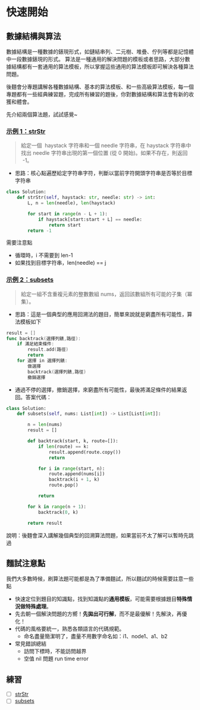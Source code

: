 # 快速開始

## 數據結構與算法

數據結構是一種數據的錶現形式，如鏈結串列、二元樹、堆疊、佇列等都是記憶體中一段數據錶現的形式。
算法是一種通用的解決問題的模板或者思路，大部分數據結構都有一套通用的算法模板，所以掌握這些通用的算法模板即可解決各種算法問題。

後麵會分專題講解各種數據結構、基本的算法模板、和一些高級算法模板，每一個專題都有一些經典練習題，完成所有練習的題後，你對數據結構和算法會有新的收獲和體會。

先介紹兩個算法題，試試感覺~

### [示例 1：strStr](https://leetcode.com/problems/implement-strstr/)

> 給定一個  haystack 字符串和一個 needle 字符串，在 haystack 字符串中找出 needle 字符串出現的第一個位置 (從 0 開始)。如果不存在，則返回  -1。

- 思路：核心點遍歷給定字符串字符，判斷以當前字符開頭字符串是否等於目標字符串

```Python
class Solution:
    def strStr(self, haystack: str, needle: str) -> int:
        L, n = len(needle), len(haystack)

        for start in range(n - L + 1):
            if haystack[start:start + L] == needle:
                return start
        return -1
```

需要注意點

- 循環時，i 不需要到 len-1
- 如果找到目標字符串，len(needle) == j

### [示例 2：subsets](https://leetcode.com/problems/subsets/)

> 給定一組不含重複元素的整數數組 nums，返回該數組所有可能的子集（冪集）。

- 思路：這是一個典型的應用回溯法的題目，簡單來說就是窮盡所有可能性，算法模板如下

```go
result = []
func backtrack(選擇列錶,路徑):
    if 滿足結束條件:
        result.add(路徑)
        return
    for 選擇 in 選擇列錶:
        做選擇
        backtrack(選擇列錶,路徑)
        撤銷選擇
```

- 通過不停的選擇，撤銷選擇，來窮盡所有可能性，最後將滿足條件的結果返回。答案代碼：

```Python
class Solution:
    def subsets(self, nums: List[int]) -> List[List[int]]:

        n = len(nums)
        result = []

        def backtrack(start, k, route=[]):
            if len(route) == k:
                result.append(route.copy())
                return

            for i in range(start, n):
                route.append(nums[i])
                backtrack(i + 1, k)
                route.pop()

            return

        for k in range(n + 1):
            backtrack(0, k)

        return result
```

說明：後麵會深入講解幾個典型的回溯算法問題，如果當前不太了解可以暫時先跳過

## 麵試注意點

我們大多數時候，刷算法題可能都是為了準備麵試，所以麵試的時候需要註意一些點

- 快速定位到題目的知識點，找到知識點的**通用模板**，可能需要根據題目**特殊情況做特殊處理**。
- 先去朝一個解決問題的方嚮！**先拋出可行解**，而不是最優解！先解決，再優化！
- 代碼的風格要統一，熟悉各類語言的代碼規範。
  - 命名盡量簡潔明了，盡量不用數字命名如：i1、node1、a1、b2
- 常見錯誤總結
  - 訪問下標時，不能訪問越界
  - 空值 nil 問題 run time error

## 練習

- [ ] [strStr](https://leetcode.com/problems/implement-strstr/)
- [ ] [subsets](https://leetcode.com/problems/subsets/)
